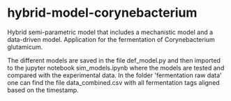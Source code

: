 # hybrid-model-corynebacterium
Hybrid semi-parametric model that includes a mechanistic model and a data-driven model. Application for the fermentation of Corynebacterium glutamicum.

The different models are saved in the file def_model.py and then imported to the jupyter notebook sim_models.ipynb where the models are tested and compared with the experimental data.
In the folder 'fermentation raw data' one can find the file data_combined.csv with all fermentation tags aligned based on the timestamp.
